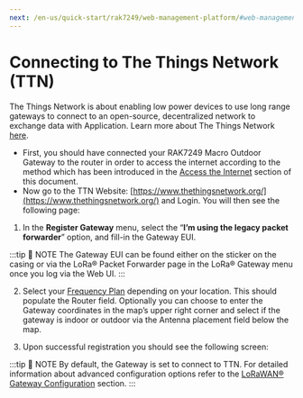 ```yaml
---
next: /en-us/quick-start/rak7249/web-management-platform/#web-management-platform
---
```


# Connecting to The Things Network (TTN)

The Things Network is about enabling low power devices to use long range gateways to connect to an open-source, decentralized network to exchange data with Application. Learn more about The Things Network [here](https://www.thethingsnetwork.org/docs/).

- First, you should have connected your RAK7249 Macro Outdoor Gateway to the router in order to access the internet according to the method which has been introduced in the [Access the Internet](access-the-internet.html) section of this document.
- Now go to the TTN Website: [https://www.thethingsnetwork.org/](https://www.thethingsnetwork.org/) and Login. You will then see the following page:

<rk-img
  src="/assets/images/quick-start-guide/rak7249/2.quickstart/ttn-homepage.png"
  width="100%"
  figure-number="1"
  caption="The Things Network Home Page"
/>


1. In the **Register Gateway** menu, select the “**I’m using the legacy packet forwarder**” option, and fill-in the Gateway EUI.

<rk-img
  src="/assets/images/quick-start-guide/rak7249/2.quickstart/register-gateway.png"
  width="100%"
  figure-number="2"
  caption="Registering your Gateway"
/>

:::tip 📝 NOTE
The Gateway EUI can be found either on the sticker on the casing or via the LoRa® Packet Forwarder page in the LoRa® Gateway menu once you log via the Web UI.
:::

2. Select your [Frequency Plan](https://www.thethingsnetwork.org/docs/lorawan/frequency-plans.html) depending on your location. This should populate the Router field. Optionally you can choose to enter the Gateway coordinates in the map’s upper right corner and select if the gateway is indoor or outdoor via the Antenna placement field below the map.

3. Upon successful registration you should see the following screen:

<rk-img
  src="/assets/images/quick-start-guide/rak7249/2.quickstart/ttn-successful.png"
  width="50%"
  figure-number="3"
  caption="Gateway successfully connected to The Things Network (TTN)"
/>

:::tip 📝 NOTE
By default, the Gateway is set to connect to TTN. For detailed information about advanced configuration options refer to the [LoRaWAN® Gateway Configuration](../web-management-platform/lorawan-gateway-configuration.html#_1-lora®-packet-forwarder) section.
:::


